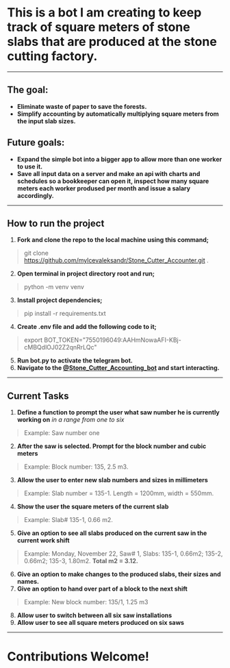 # This is a bot I am creating to keep track of square meters of stone slabs that are produced at the stone cutting factory.

---

## The goal:

+ __Eliminate waste of paper to save the forests.__
+ __Simplify accounting by automatically multiplying square meters from the input slab sizes.__

## Future goals:

+ __Expand the simple bot into a bigger app to allow more than one worker to use it.__
+ __Save all input data on a server and make an api with charts and schedules so a bookkeeper can open it, inspect how
  many square meters each worker prodused per month and issue a salary accordingly.__

___

## How to run the project

1) __Fork and clone the repo to the local machine using this command;__

> git clone https://github.com/mylcevaleksandr/Stone_Cutter_Accounter.git .

2) __Open terminal in project directory root and run;__

> python -m venv venv

3) __Install project dependencies;__

> pip install -r requirements.txt

4) __Create .env file and add the following code to it;__

> export BOT_TOKEN="7550196049:AAHmNowaAFI-KBj-cMBQdlOJ02Z2qnRrLQc"

5) __Run bot.py to activate the telegram bot.__
6) __Navigate to the  [@Stone_Cutter_Accounting_bot](https://t.me/Stone_Cutter_Accounting_bot) and start interacting.__

___ 

## Current Tasks

1) __Define a function to prompt the user what saw number he is currently working on__ _in a range from one to six_

> Example: Saw number one

2) __After the saw is selected. Prompt for the block number and cubic meters__

> Example: Block number: 135, 2.5 m3.

3) __Allow the user to enter new slab numbers and sizes in millimeters__

> Example: Slab number = 135-1. Length = 1200mm, width = 550mm.

4) __Show the user the square meters of the current slab__

> Example: Slab# 135-1, 0.66 m2.

5) __Give an option to see all slabs produced on the current saw in the current work shift__

> Example: Monday, November 22, Saw# 1, Slabs: 135-1, 0.66m2; 135-2, 0.66m2; 135-3, 1.80m2. __Total m2 = 3.12.__

6) __Give an option to make changes to the produced slabs, their sizes and names.__
7) __Give an option to hand over part of a block to the next shift__

> Example: New block number: 135/1, 1.25 m3

8) __Allow user to switch between all six saw installations__
9) __Allow user to see all square meters produced on six saws__

___

# Contributions Welcome!



